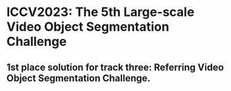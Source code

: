 # ICCV2023: The 5th Large-scale Video Object Segmentation Challenge
## 1st place solution for track three: Referring Video Object Segmentation Challenge.
